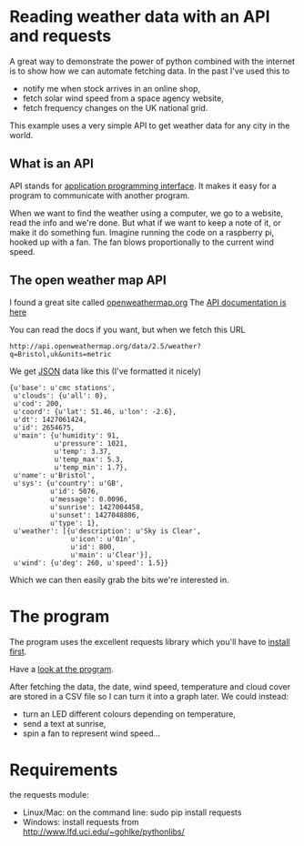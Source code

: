 # Reading weather data with an API and requests

A great way to demonstrate the power of python combined with the internet is to
show how we can automate fetching data. In the past I've used this to 

* notify me when stock arrives in an online shop,
* fetch solar wind speed from a space agency website,
* fetch frequency changes on the UK national grid.

This example uses a very simple API to get weather data for any city in the
world.

## What is an API

API stands for [application programming
interface](http://en.wikipedia.org/wiki/Application_programming_interface). It
makes it easy for a program to communicate with another program.

When we want to find the weather using a computer, we go to a website, read the
info and we're done. But what if we want to keep a note of it, or make it do
something fun. Imagine running the code on a raspberry pi, hooked up with a fan.
The fan blows proportionally to the current wind speed.

## The open weather map API

I found a great site called [openweathermap.org](http://openweathermap.org)
The [API documentation is here](http://openweathermap.org/api)

You can read the docs if you want, but when we fetch this URL

    http://api.openweathermap.org/data/2.5/weather?q=Bristol,uk&units=metric

We get [JSON](http://en.wikipedia.org/wiki/JSON) data like this (I've formatted
it nicely)

    {u'base': u'cmc stations',
     u'clouds': {u'all': 0},
     u'cod': 200,
     u'coord': {u'lat': 51.46, u'lon': -2.6},
     u'dt': 1427061424,
     u'id': 2654675,
     u'main': {u'humidity': 91,
               u'pressure': 1021,
               u'temp': 3.37,
               u'temp_max': 5.3,
               u'temp_min': 1.7},
     u'name': u'Bristol',
     u'sys': {u'country': u'GB',
              u'id': 5076,
              u'message': 0.0096,
              u'sunrise': 1427004458,
              u'sunset': 1427048806,
              u'type': 1},
     u'weather': [{u'description': u'Sky is Clear',
                   u'icon': u'01n',
                   u'id': 800,
                   u'main': u'Clear'}],
     u'wind': {u'deg': 260, u'speed': 1.5}}

Which we can then easily grab the bits we're interested in.

# The program

The program uses the excellent requests library which you'll have to 
[install first](#requirements).

Have a [look at the program](weather.py).

After fetching the data, the date, wind speed, temperature and
cloud cover are stored in a CSV file so I can turn it into a graph later. 
We could instead:

* turn an LED different colours depending on temperature,
* send a text at sunrise,
* spin a fan to represent wind speed... 

# Requirements 

the requests module:

* Linux/Mac: on the command line: sudo pip install requests
* Windows: install requests from http://www.lfd.uci.edu/~gohlke/pythonlibs/

